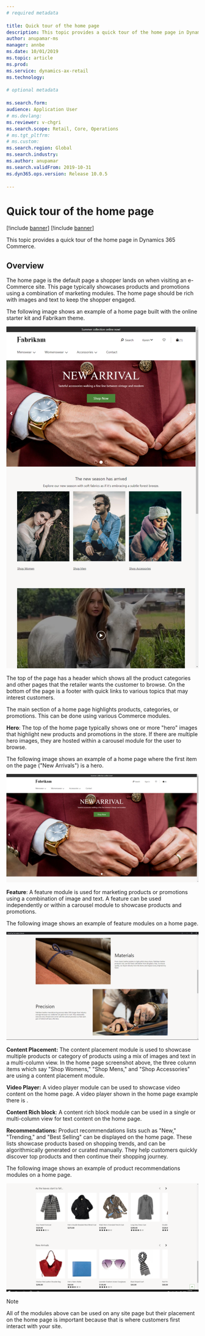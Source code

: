 ```yaml
---
# required metadata

title: Quick tour of the home page
description: This topic provides a quick tour of the home page in Dynamics 365 Commerce.
author: anupamar-ms
manager: annbe
ms.date: 10/01/2019
ms.topic: article
ms.prod: 
ms.service: dynamics-ax-retail
ms.technology: 

# optional metadata

ms.search.form:  
audience: Application User
# ms.devlang: 
ms.reviewer: v-chgri
ms.search.scope: Retail, Core, Operations
# ms.tgt_pltfrm: 
# ms.custom: 
ms.search.region: Global
ms.search.industry: 
ms.author: anupamar
ms.search.validFrom: 2019-10-31
ms.dyn365.ops.version: Release 10.0.5

---
```


# Quick tour of the home page

[!include [banner](../includes/preview-banner.md)]
[!include [banner](../includes/banner.md)]

This topic provides a quick tour of the home page in Dynamics 365 Commerce.

## Overview

The home page is the default page a shopper lands on when visiting an e-Commerce site. This page typically showcases products and promotions using a combination of marketing modules. The home page should be rich with images and text to keep the shopper engaged. 

The following image shows an example of a home page built with the online starter kit and Fabrikam theme.

![Home page](./media/Homepage2.PNG)

The top of the page has a header which shows all the product categories and other pages that the retailer wants the customer to browse. On the bottom of the page is a footer with quick links to various topics that may interest customers. 

The main section of a home page highlights products, categories, or promotions. This can be done using various Commerce modules.

**Hero**: The top of the home page typically shows one or more "hero" images that highlight new products and promotions in the store. If there are multiple hero images, they are hosted within a carousel module for the user to browse. 

The following image shows an example of a home page where the first item on the page ("New Arrivals") is a hero.

![Hero](./media/Hero.PNG)

**Feature**: A feature module is used for marketing products or promotions using a combination of image and text. A feature can be used independently or within a carousel module to showcase products and promotions. 

The following image shows an example of feature modules on a home page.

![Feature](./media/Feature.PNG)

**Content Placement:** The content placement module is used to showcase multiple products or category of products using a mix of images and text in a multi-column view. In the home page screenshot above, the three column items which say "Shop Womens," "Shop Mens," and "Shop Accessories" are using a content placement module.  

**Video Player:** A video player module can be used to showcase video content on the home page. A video player shown in the home page example there is .

**Content Rich block**: A content rich block module can be used in a single or multi-column view for text content on the home page.

**Recommendations:** Product recommendations lists such as "New," "Trending," and "Best Selling" can be displayed on the home page. These lists showcase products based on shopping trends, and can be algorithmically generated or curated manually. They help customers quickly discover top products and then continue their shopping journey.

The following image shows an example of product recommendations modules on a home page.

![Recommendations](./media/Recommendations.PNG)

> [!NOTE] 
> All of the modules above can be used on any site page but their placement on the home page is important because that is where customers first interact with your site.
